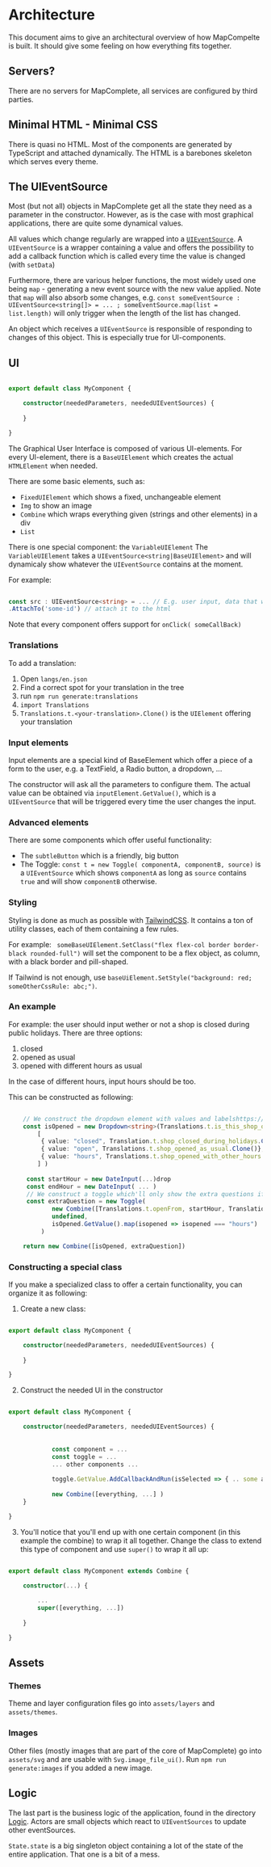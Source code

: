 Architecture
============

This document aims to give an architectural overview of how MapCompelte is built. It should give some feeling on how
everything fits together.

Servers?
--------

There are no servers for MapComplete, all services are configured by third parties.

Minimal HTML - Minimal CSS
--------------------------

There is quasi no HTML. Most of the components are generated by TypeScript and attached dynamically. The HTML is a
barebones skeleton which serves every theme.


The UIEventSource
-----------------

Most (but not all) objects in MapComplete get all the state they need as a parameter in the constructor. However, as is
the case with most graphical applications, there are quite some dynamical values.

All values which change regularly are wrapped into
a [`UIEventSource`](../Logic/UIEventSource.ts). A `UIEventSource` is a
wrapper containing a value and offers the possibility to add a callback function which is called every time the value is
changed (with `setData`)

Furthermore, there are various helper functions, the most widely used one being `map` - generating a new event source
with the new value applied. Note that `map` will also absorb some changes,
e.g. `const someEventSource : UIEventSource<string[]> = ... ; someEventSource.map(list = list.length)` will only trigger
when the length of the list has changed.

An object which receives a `UIEventSource` is responsible of responding to changes of this object. This is especially
true for UI-components.

UI
--
```typescript

export default class MyComponent {

    constructor(neededParameters, neededUIEventSources) {
    
    }

}

```

The Graphical User Interface is composed of various UI-elements. For every UI-element, there is a `BaseUIElement` which creates the actual `HTMLElement` when needed.

There are some basic elements, such as:

- `FixedUIElement` which shows a fixed, unchangeable element
- `Img` to show an image
- `Combine` which wraps everything given (strings and other elements) in a div
- `List`

There is one special component: the `VariableUIElement`
The `VariableUIElement` takes a `UIEventSource<string|BaseUIElement>` and will dynamicaly show whatever the `UIEventSource` contains at the moment.

For example:

```typescript

const src : UIEventSource<string> = ... // E.g. user input, data that will be updated... new VariableUIElement(src)
.AttachTo('some-id') // attach it to the html

```

Note that every component offers support for `onClick( someCallBack)`

### Translations

To add a translation:

1. Open `langs/en.json`
2. Find a correct spot for your translation in the tree
3. run `npm run generate:translations`
4. `import Translations`
5. `Translations.t.<your-translation>.Clone()` is the `UIElement` offering your translation

### Input elements

Input elements are a special kind of BaseElement which offer a piece of a form to the user, e.g. a TextField, a Radio button, a dropdown, ...

The constructor will ask all the parameters to configure them. The actual value can be obtained via `inputElement.GetValue()`, which is a `UIEventSource` that will be triggered every time the user changes the input.

### Advanced elements

There are some components which offer useful functionality:


- The `subtleButton` which is a friendly, big button
- The Toggle: `const t = new Toggle( componentA, componentB, source)` is a `UIEventSource` which shows `componentA` as long as `source` contains `true` and will show `componentB` otherwise.


### Styling

Styling is done as much as possible with [TailwindCSS](https://tailwindcss.com/). It contains a ton of utility classes, each of them containing a few rules.

For example: ` someBaseUIElement.SetClass("flex flex-col border border-black rounded-full")` will set the component to be a flex object, as column, with a black border and pill-shaped.

If Tailwind is not enough, use `baseUiElement.SetStyle("background: red; someOtherCssRule: abc;")`.

### An example

For example: the user should input wether or not a shop is closed during public holidays. There are three options:

1. closed
2. opened as usual
3. opened with different hours as usual

In the case of different hours, input hours should be too.

This can be constructed as following:


```typescript

    // We construct the dropdown element with values and labelshttps://tailwindcss.com/
    const isOpened = new Dropdown<string>(Translations.t.is_this_shop_opened_during_holidays,
        [
         { value: "closed", Translation.t.shop_closed_during_holidays.Clone()},
         { value: "open", Translations.t.shop_opened_as_usual.Clone()},
         { value: "hours", Translations.t.shop_opened_with_other_hours.Clone()}
        ] )
        
     const startHour = new DateInput(...)drop
     const endHour = new DateInput( ... )   
     // We construct a toggle which'll only show the extra questions if needed
     const extraQuestion = new Toggle(
            new Combine([Translations.t.openFrom, startHour, Translations.t.openTill, endHour]),
            undefined,
            isOpened.GetValue().map(isopened => isopened === "hours")
         )

    return new Combine([isOpened, extraQuestion])

```

### Constructing a special class

If you make a specialized class to offer a certain functionality, you can organize it as following:

1. Create a new class:

```typescript

export default class MyComponent {

    constructor(neededParameters, neededUIEventSources) {
    
    }

}

```

2. Construct the needed UI in the constructor


```typescript

export default class MyComponent {

    constructor(neededParameters, neededUIEventSources) {
    
    
            const component = ...
            const toggle = ...
            ... other components ...
            
            toggle.GetValue.AddCallbackAndRun(isSelected => { .. some actions ... }
            
            new Combine([everything, ...] )
    }

}

```

3. You'll notice that you'll end up with one certain component (in this example the combine) to wrap it all together. Change the class to extend this type of component and use `super()` to wrap it all up:


```typescript

export default class MyComponent extends Combine {

    constructor(...) {
    
        ...
        super([everything, ...])
    
    }

}

```

Assets
------

### Themes

Theme and layer configuration files go into `assets/layers` and `assets/themes`.

### Images

Other files (mostly images that are part of the core of MapComplete) go into `assets/svg` and are usable with `Svg.image_file_ui()`. Run `npm run generate:images` if you added a new image.


Logic
-----

The last part is the business logic of the application, found in the directory [Logic](../Logic). Actors are small objects which react to `UIEventSources` to update other eventSources.

`State.state` is a big singleton object containing a lot of the state of the entire application. That one is a bit of a mess.

